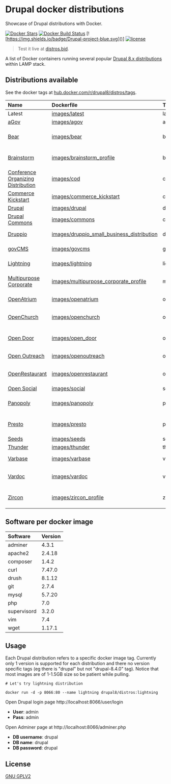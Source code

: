 # Drupal docker distributions
Showcase of Drupal distributions with Docker.

[![Docker Stars](https://img.shields.io/docker/stars/drupal8/distros.svg)]() [![Docker Build Status](https://img.shields.io/docker/build/drupal8/distros.svg)](https://hub.docker.com/r/drupal8/distros/builds/) [![https://img.shields.io/badge/Drupal-project-blue.svg]()] [![license](https://img.shields.io/github/license/theodorosploumis/drupal-docker-distros.svg)]()

> Test it live at [distros.bid](http://distros.bid/?utm_source=github&utm_medium=browser&utm_campaign=github_repo).

A list of Docker containers running several popular [Drupal 8.x distributions](https://www.drupal.org/project/project_distribution) within LAMP stack.

## Distributions available

See the docker tags at [hub.docker.com/r/drupal8/distros/tags](https://hub.docker.com/r/drupal8/distros/tags/).

| Name | Dockerfile | Tag | Version |
|:---  |:---        |:--- |     ---:|
| Latest | [images/latest](https://github.com/theodorosploumis/drupal-docker-distros/blob/master/images/latest/Dockerfile/) | latest | - |
| [aGov](https://www.drupal.org/project/agov) | [images/agov](https://github.com/theodorosploumis/drupal-docker-distros/blob/master/images/agov/Dockerfile/) | agov | 8.x-1.3 |
| [Bear](https://www.drupal.org/project/bear) | [images/bear](https://github.com/theodorosploumis/drupal-docker-distros/blob/master/images/bear/Dockerfile/) | bear | 8.x-2.0-alpha3 |
| [Brainstorm](https://www.drupal.org/project/brainstorm_profile) | [images/brainstorm_profile](https://github.com/theodorosploumis/drupal-docker-distros/blob/master/images/brainstorm_profile/Dockerfile/) | brainstorm | 8.x-1.0-beta2 |
| [Conference Organizing Distribution](https://www.drupal.org/project/cod) | [images/cod](https://github.com/theodorosploumis/drupal-docker-distros/blob/master/images/cod/Dockerfile/) | cod | 7.x-2.0-rc3 |
| [Commerce Kickstart](https://www.drupal.org/project/commerce_kickstart) | [images/commerce_kickstart](https://github.com/theodorosploumis/drupal-docker-distros/blob/master/images/commerce_kickstart/Dockerfile/) | commercekickstart | 7.x-2.50 |
| [Drupal](https://www.drupal.org/project/drupal) | [images/drupal](https://github.com/theodorosploumis/drupal-docker-distros/blob/master/images/drupal/Dockerfile/) | drupal | 8.4.0 |
| [Drupal Commons](https://www.drupal.org/project/commons) | [images/commons](https://github.com/theodorosploumis/drupal-docker-distros/blob/master/images/commons/Dockerfile/) | commons | 7.x-3.46 |
| [Druppio](https://www.drupal.org/project/druppio_small_business_distribution) | [images/druppio_small_business_distribution](https://github.com/theodorosploumis/drupal-docker-distros/blob/master/images/druppio_small_business_distribution/Dockerfile/) | druppio | 8.x-1.14 |
| [govCMS](https://www.drupal.org/project/govcms) | [images/govcms](https://github.com/theodorosploumis/drupal-docker-distros/blob/master/images/govcms/Dockerfile/) | govcms | 7.x-2.14 |
| [Lightning](https://www.drupal.org/project/lightning) | [images/lightning](https://github.com/theodorosploumis/drupal-docker-distros/blob/master/images/lightning/Dockerfile/) | lightning | 8.x-2.2.0 |
| [Multipurpose Corporate](https://www.drupal.org/project/multipurpose_corporate_profile) | [images/multipurpose_corporate_profile](https://github.com/theodorosploumis/drupal-docker-distros/blob/master/images/multipurpose_corporate_profile/Dockerfile/) | multipurposecorporate | 8.x-1.0-beta4 |
| [OpenAtrium](https://www.drupal.org/project/openatrium) | [images/openatrium](https://github.com/theodorosploumis/drupal-docker-distros/blob/master/images/openatrium/Dockerfile/) | openatrium | 7.x-2.618 |
| [OpenChurch](https://www.drupal.org/project/openchurch) | [images/openchurch](https://github.com/theodorosploumis/drupal-docker-distros/blob/master/images/openchurch/Dockerfile/) | openchurch | 8.x-2.0-rc11 |
| [Open Door](https://www.drupal.org/project/open_door) | [images/open_door](https://github.com/theodorosploumis/drupal-docker-distros/blob/master/images/open_door/Dockerfile/) | opendoor | 8.x-1.0-beta2 |
| [Open Outreach](https://www.drupal.org/project/openoutreach) | [images/openoutreach](https://github.com/theodorosploumis/drupal-docker-distros/blob/master/images/openoutreach/Dockerfile/) | openoutreach | 7.x-1.43 |
| [OpenRestaurant](https://www.drupal.org/project/openrestaurant) | [images/openrestaurant](https://github.com/theodorosploumis/drupal-docker-distros/blob/master/images/openrestaurant/Dockerfile/) | openrestaurant | 8.x-1.0-beta2 |
| [Open Social](https://www.drupal.org/project/social) | [images/social](https://github.com/theodorosploumis/drupal-docker-distros/blob/master/images/social/Dockerfile/) | social | 8.x-1.5 |
| [Panopoly](https://www.drupal.org/project/panopoly) | [images/panopoly](https://github.com/theodorosploumis/drupal-docker-distros/blob/master/images/panopoly/Dockerfile/) | panopoly | 8.x-2.0-alpha7 |
| [Presto](https://www.drupal.org/project/presto) | [images/presto](https://github.com/theodorosploumis/drupal-docker-distros/blob/master/images/presto/Dockerfile/) | presto | 8.x-2.0-beta3 |
| [Seeds](https://www.drupal.org/project/seeds) | [images/seeds](https://github.com/theodorosploumis/drupal-docker-distros/blob/master/images/seeds/Dockerfile/) | seeds | 8.x-4.1 |
| [Thunder](https://www.drupal.org/project/thunder) | [images/thunder](https://github.com/theodorosploumis/drupal-docker-distros/blob/master/images/thunder/Dockerfile/) | thunder | 8.x-2.9 |
| [Varbase](https://www.drupal.org/project/varbase) | [images/varbase](https://github.com/theodorosploumis/drupal-docker-distros/blob/master/images/varbase/Dockerfile/) | varbase | 8.x-4.10 |
| [Vardoc](https://www.drupal.org/project/vardoc) | [images/vardoc](https://github.com/theodorosploumis/drupal-docker-distros/blob/master/images/vardoc/Dockerfile/) | vardoc | 8.x-1.0-beta2 |
| [Zircon](https://www.drupal.org/project/zircon_profile) | [images/zircon_profile](https://github.com/theodorosploumis/drupal-docker-distros/blob/master/images/zircon_profile/Dockerfile/) | zircon | 8.x-1.0-beta3 |

## Software per docker image

| Software | Version |
| :---  |:--- |
| adminer | 4.3.1 |
| apache2 | 2.4.18 |
| composer | 1.4.2 |
| curl | 7.47.0 |
| drush | 8.1.12 |
| git | 2.7.4 |
| mysql | 5.7.20 |
| php | 7.0 |
| supervisord | 3.2.0 |
| vim | 7.4 |
| wget | 1.17.1 |

## Usage

Each Drupal distribution refers to a specific docker image tag.
Currently only 1 version is supported for each distribution and there no
version specific tags (eg there is "drupal" but not "drupal-8.4.0" tag). Notice that most images are of 1-1.5GB size so be patient while pulling.


```
# Let's try lightning distribution

docker run -d -p 8066:80 --name lightning drupal8/distros:lightning

```


Open Drupal login page http://localhost:8066/user/login

- **User**: admin
- **Pass**: admin

Open Adminer page at http://localhost:8066/adminer.php

- **DB username**: drupal
- **DB name**: drupal
- **DB password**: drupal

## License

[GNU GPLV2](LICENSE)
